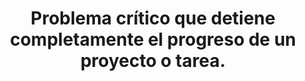 ---
layout: default
title: Problema crítico que detiene completamente el progreso de un proyecto o tarea.
has_children: true
parent: Metodologías Ágiles
grand_parent: Taxonomía
---